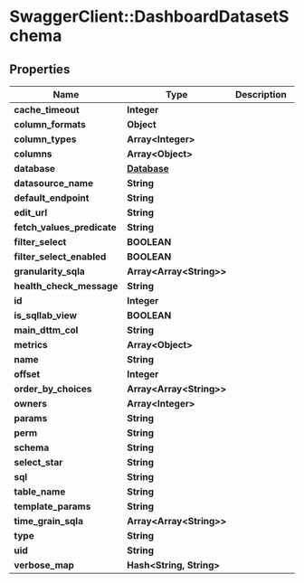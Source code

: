 # SwaggerClient::DashboardDatasetSchema

## Properties
Name | Type | Description | Notes
------------ | ------------- | ------------- | -------------
**cache_timeout** | **Integer** |  | [optional] 
**column_formats** | **Object** |  | [optional] 
**column_types** | **Array&lt;Integer&gt;** |  | [optional] 
**columns** | **Array&lt;Object&gt;** |  | [optional] 
**database** | [**Database**](Database.md) |  | [optional] 
**datasource_name** | **String** |  | [optional] 
**default_endpoint** | **String** |  | [optional] 
**edit_url** | **String** |  | [optional] 
**fetch_values_predicate** | **String** |  | [optional] 
**filter_select** | **BOOLEAN** |  | [optional] 
**filter_select_enabled** | **BOOLEAN** |  | [optional] 
**granularity_sqla** | **Array&lt;Array&lt;String&gt;&gt;** |  | [optional] 
**health_check_message** | **String** |  | [optional] 
**id** | **Integer** |  | [optional] 
**is_sqllab_view** | **BOOLEAN** |  | [optional] 
**main_dttm_col** | **String** |  | [optional] 
**metrics** | **Array&lt;Object&gt;** |  | [optional] 
**name** | **String** |  | [optional] 
**offset** | **Integer** |  | [optional] 
**order_by_choices** | **Array&lt;Array&lt;String&gt;&gt;** |  | [optional] 
**owners** | **Array&lt;Integer&gt;** |  | [optional] 
**params** | **String** |  | [optional] 
**perm** | **String** |  | [optional] 
**schema** | **String** |  | [optional] 
**select_star** | **String** |  | [optional] 
**sql** | **String** |  | [optional] 
**table_name** | **String** |  | [optional] 
**template_params** | **String** |  | [optional] 
**time_grain_sqla** | **Array&lt;Array&lt;String&gt;&gt;** |  | [optional] 
**type** | **String** |  | [optional] 
**uid** | **String** |  | [optional] 
**verbose_map** | **Hash&lt;String, String&gt;** |  | [optional] 

